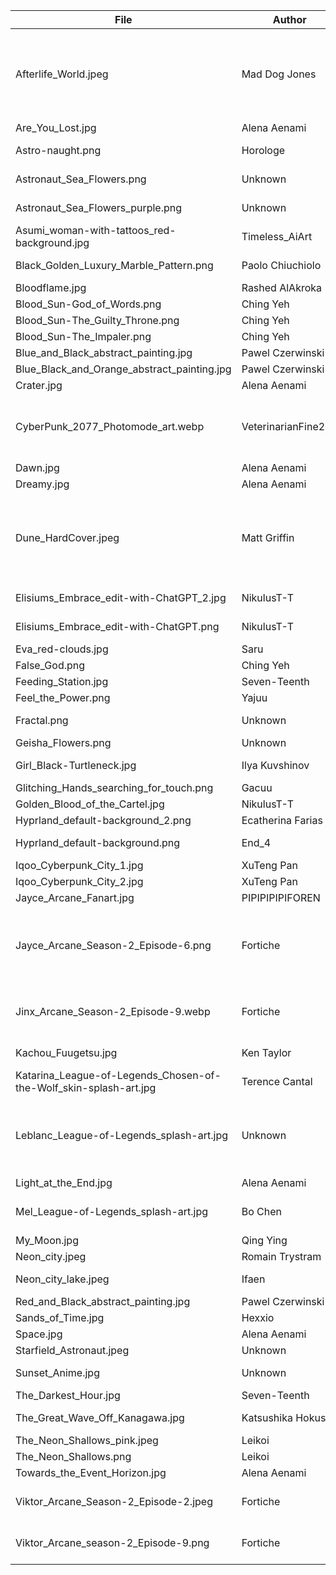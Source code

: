| File | Author | Source | Description |
|------|--------|--------|-------------|
| Afterlife_World.jpeg | Mad Dog Jones | [Alpha Coders](https://wall.alphacoders.com/big.php?i=1174323) | From an exhibition in Diesel Art Gallery in Tokyo, entitled AFTERL-IFE WORLD. |
| Are_You_Lost.jpg | Alena Aenami | [Artstation](https://www.artstation.com/artwork/eRVBq6) |  |
| Astro-naught.png | Horologe | Original: [DeviantArt](https://www.deviantart.com/horologe/art/Astro-naught-676227073) |  |
| Astronaut_Sea_Flowers.png | Unknown | Obtained from: [GitHub](https://github.com/zDyanTB/aesthetic-wallpapers/blob/master/landscapes/8.png) | Uploaded by zDyanTB |
| Astronaut_Sea_Flowers_purple.png | Unknown | Obtained from: [GitHub](https://github.com/UncleSpellbinder/EndeavourOS-HD-Wallpaper/blob/main/EOS_Astronaut_zDyan%5BT%5D%20_Logo1__3840x2160.png) | Edited by UncleSpellbinder |
| Asumi_woman-with-tattoos_red-background.jpg | Timeless_AiArt | [X](https://x.com/Timeless_aiart/status/1799220857753198692/photo/1) | Generated with AI |
| Black_Golden_Luxury_Marble_Pattern.png | Paolo Chiuchiolo | [Adobe Stock](https://stock.adobe.com/images/BLACK-GOLDEN-LUXURY-MARBLE-PATTERN%2C-Floor-stone-texture%2C-Onyx%2C-Tile%2C-Vei/722182877) | Generated with AI |
| Bloodflame.jpg | Rashed AlAkroka | [Artstation](https://www.artstation.com/artwork/lRQnqk) |  |
| Blood_Sun-God_of_Words.png | Ching Yeh | [Artstation](https://www.artstation.com/artwork/v1w2gO) |  |
| Blood_Sun-The_Guilty_Throne.png | Ching Yeh | [Artstation](https://www.artstation.com/artwork/XBgryD) |  |
| Blood_Sun-The_Impaler.png | Ching Yeh | [Artstation](https://www.artstation.com/artwork/A9Xege) |  |
| Blue_and_Black_abstract_painting.jpg | Pawel Czerwinski | [Unsplash](https://unsplash.com/photos/blue-and-black-abstract-painting-OY3slACa3ec) |  |
| Blue_Black_and_Orange_abstract_painting.jpg | Pawel Czerwinski | [Unsplash](https://unsplash.com/photos/an-abstract-painting-of-blue-and-orange-colors-UmzGrVna1P0) |  |
| Crater.jpg | Alena Aenami | [Artstation](https://www.artstation.com/artwork/lx0BDk) |  |
| CyberPunk_2077_Photomode_art.webp | VeterinarianFine263 | [Reddit](https://www.reddit.com/r/cyberpunkgame/comments/1jgoyvy/i_am_obsessed_with_the_photomode_in_this_game_i/?show=original) | User of reddit that used the photomode in Cyberpunk 2077 |
| Dawn.jpg | Alena Aenami | [Artstation](https://www.artstation.com/artwork/lPNok) |  |
| Dreamy.jpg | Alena Aenami | [Artstation](https://www.artstation.com/artwork/n0mwQo) |  |
| Dune_HardCover.jpeg | Matt Griffin | [Alpha Coders](https://wall.alphacoders.com/big.php?i=1357302) | Art work for Dune by Frank Herbert, published by Ace Roc Books. Original: [Artstation](https://www.artstation.com/artwork/3ox2zE) |
| Elisiums_Embrace_edit-with-ChatGPT_2.jpg | NikulusT-T | Edited with ChatGPT | Original: [DeviantArt](https://www.deviantart.com/nikulust-t/art/Elysium-s-Embrace-1165320200) |
| Elisiums_Embrace_edit-with-ChatGPT.png | NikulusT-T | Edited with ChatGPT | Original: [DeviantArt](https://www.deviantart.com/nikulust-t/art/Elysium-s-Embrace-1165320200) |
| Eva_red-clouds.jpg | Saru | [Pixiv](https://www.pixiv.net/en/artworks/64266437) |  |
| False_God.png | Ching Yeh | [Artstation](https://www.artstation.com/artwork/BQrO9) |  |
| Feeding_Station.jpg | Seven-Teenth | [Artstation](https://www.artstation.com/artwork/48dER2) |  |
| Feel_the_Power.png | Yajuu | [Artstation](https://www.artstation.com/artwork/D5NWKo) |  |
| Fractal.png | Unknown | Obtained from [GitHub](https://github.com/D3Ext/aesthetic-wallpapers/blob/main/pages/Page3.md) |  |
| Geisha_Flowers.png | Unknown | [WallpaperFlare](https://www.wallpaperflare.com/illustration-geisha-flowers-black-background-stripes-women-wallpaper-yvmen) |  |
| Girl_Black-Turtleneck.jpg | Ilya Kuvshinov | Original: [Instagram](https://www.instagram.com/p/0fwMURJntY) |  |
| Glitching_Hands_searching_for_touch.png | Gacuu | [Wallhaven](https://wallhaven.cc/w/dgzmxj) |  |
| Golden_Blood_of_the_Cartel.jpg | NikulusT-T | [DeviantArt](https://www.deviantart.com/nikulust-t/art/Golden-Blood-of-the-Cartel-1143288107) |  |
| Hyprland_default-background_2.png | Ecatherina Farias | [Artstation](https://kathcfarias.artstation.com/projects/PXR59n) |  |
| Hyprland_default-background.png | End_4 | Obtained from [Hyprland](https://hyprland.org/news/contestWinners) | Couldn't find original source |
| Iqoo_Cyberpunk_City_1.jpg | XuTeng Pan | [Artstation](https://www.artstation.com/artwork/GX6Rvd) |  |
| Iqoo_Cyberpunk_City_2.jpg | XuTeng Pan | [Artstation](https://www.artstation.com/artwork/GX6Rvd) |  |
| Jayce_Arcane_Fanart.jpg | PIPIPIPIPIFOREN | [X](https://x.com/PIPIPIPIPIFOREN/status/1857087463388242429/photo/1) |  |
| Jayce_Arcane_Season-2_Episode-6.png | Fortiche | [Arcane S2 E6](https://www.imdb.com/title/tt15496430) | Screenshot of Jayce of the Alternate Universe in Arcane Season 2 Episode 6 |
| Jinx_Arcane_Season-2_Episode-9.webp | Fortiche | [Arcane S2 E9](https://www.imdb.com/title/tt15496440) | Screenshot of Jinx in Arcane Season 2 Episode 9 |
| Kachou_Fuugetsu.jpg | Ken Taylor | Obtained from [Reddit](https://www.reddit.com/r/wallpapers/comments/f579df/kachou_fuugetsu_by_ken_taylor_3840x2160) |  |
| Katarina_League-of-Legends_Chosen-of-the-Wolf_skin-splash-art.jpg | Terence Cantal | [Artstation](https://www.artstation.com/artwork/YG81Qb) |  |
| Leblanc_League-of-Legends_splash-art.jpg | Unknown | Obtained from [X](https://x.com/LeagueOfLegends/status/1902019777746571422/photo/1) | Couldn't find original. SplashArt of LeBlanc in League of Legends |
| Light_at_the_End.jpg | Alena Aenami | [Artstation](https://www.artstation.com/artwork/YB45ed) |  |
| Mel_League-of-Legends_splash-art.jpg | Bo Chen | [Artstation](https://www.artstation.com/artwork/8B5ZJx) | SplashArt of Mel in League of Legends |
| My_Moon.jpg | Qing Ying | [Artstation](https://www.artstation.com/artwork/W2GZPX) |  |
| Neon_city.jpeg | Romain Trystram | [Behance](https://www.behance.net/gallery/60157375/Hella-IAA-Cars-2017) |  |
| Neon_city_lake.jpeg | Ifaen | This repo | From a prompt of ChatGPT |
| Red_and_Black_abstract_painting.jpg | Pawel Czerwinski | [Unsplash](https://unsplash.com/photos/red-and-black-abstract-painting-sfs4Dr8R4o8) |  |
| Sands_of_Time.jpg | Hexxio | [Behance](https://www.behance.net/gallery/53443145/Sands-Of-Time) |  |
| Space.jpg | Alena Aenami | [Artstation](https://www.artstation.com/artwork/n0mwQo) |  |
| Starfield_Astronaut.jpeg | Unknown | [Bethesda](https://bethesda.net/en/article/1LtNXT2pZwmjfZeAkGHYAa/meet-jamie-mallory-producer-at-bethesda-game-studios) |  |
| Sunset_Anime.jpg | Unknown | Obtained from [Reddit](https://www.reddit.com/r/wallpapers/comments/93cubc/anime_sunset_2123_x_1195/?show=original) |  |
| The_Darkest_Hour.jpg | Seven-Teenth | [Artstation](https://www.artstation.com/artwork/Nx8Vo1) |  |
| The_Great_Wave_Off_Kanagawa.jpg | Katsushika Hokusai | Obtained from [Wikipedia](https://wikipedia.org/wiki/The_Great_Wave_off_Kanagawa) |  |
| The_Neon_Shallows_pink.jpeg | Leikoi | [DeviantArt](https://www.deviantart.com/leikoi/art/The-Neon-Shallows-823330548) |  |
| The_Neon_Shallows.png | Leikoi | [DeviantArt](https://www.deviantart.com/leikoi/art/The-Neon-Shallows-823330548) |  |
| Towards_the_Event_Horizon.jpg | Alena Aenami | [Artstation](https://www.artstation.com/artwork/eRVBq6) |  |
| Viktor_Arcane_Season-2_Episode-2.jpeg | Fortiche | [Arcane S2 E2](https://www.imdb.com/title/tt34383692/) | Screenshot from Arcane Season 2 Episode 2 |
| Viktor_Arcane_season-2_Episode-9.png | Fortiche | [Arcane S2 E9](https://www.imdb.com/title/tt15496440) | Screenshot from Arcane Season 2 Episode 9 |

